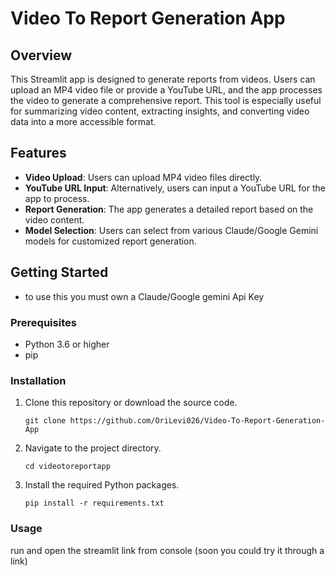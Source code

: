 # Video To Report Generation App

## Overview
This Streamlit app is designed to generate reports from videos. Users can upload an MP4 video file or provide a YouTube URL, and the app processes the video to generate a comprehensive report. This tool is especially useful for summarizing video content, extracting insights, and converting video data into a more accessible format.

## Features
- **Video Upload**: Users can upload MP4 video files directly.
- **YouTube URL Input**: Alternatively, users can input a YouTube URL for the app to process.
- **Report Generation**: The app generates a detailed report based on the video content.
- **Model Selection**: Users can select from various Claude/Google Gemini models for customized report generation.

## Getting Started
 - to use this you must own a Claude/Google gemini Api Key
### Prerequisites
- Python 3.6 or higher
- pip

### Installation
1. Clone this repository or download the source code.
    ```
    git clone https://github.com/OriLevi026/Video-To-Report-Generation-App
    ```
2. Navigate to the project directory.
    ```
    cd videotoreportapp
    ```
3. Install the required Python packages.
    ```
    pip install -r requirements.txt
    ```

### Usage
run and open the streamlit link from console (soon you could try it through a link)
